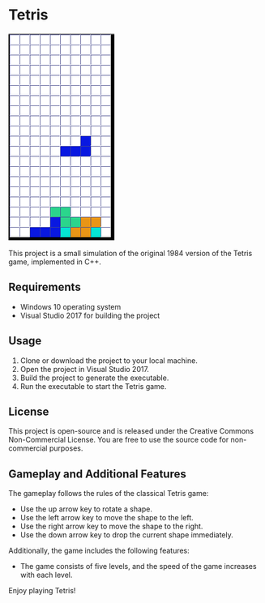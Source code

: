 # Tetris

![Tetris Screenshot](docs/images/tetris.png)

This project is a small simulation of the original 1984 version of the Tetris game, implemented in C++.

## Requirements

- Windows 10 operating system
- Visual Studio 2017 for building the project

## Usage

1. Clone or download the project to your local machine.
2. Open the project in Visual Studio 2017.
3. Build the project to generate the executable.
4. Run the executable to start the Tetris game.

## License

This project is open-source and is released under the Creative Commons Non-Commercial License. You are free to use the source code for non-commercial purposes.

## Gameplay and Additional Features

The gameplay follows the rules of the classical Tetris game:

- Use the up arrow key to rotate a shape.
- Use the left arrow key to move the shape to the left.
- Use the right arrow key to move the shape to the right.
- Use the down arrow key to drop the current shape immediately.

Additionally, the game includes the following features:

- The game consists of five levels, and the speed of the game increases with each level.

Enjoy playing Tetris!
